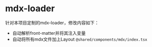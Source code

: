 # mdx-loader

针对本项目定制的mdx-loader，修改内容如下：

- 自动解析front-matter并将其注入变量
- 自动将所有mdx文件加上Layout `@shared/components/mdx/index.tsx`
